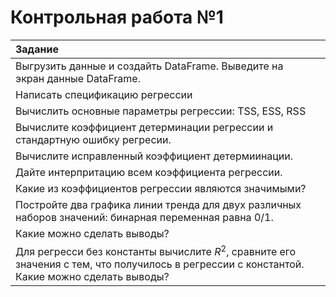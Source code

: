 # Контрольная работа №1
| Задание   | <!-- -->        | 
|:-------------|:---------------:|
|  Выгрузить данные и создайть DataFrame. Выведите на экран данные DataFrame.         |        |
| Написать спецификацию регрессии      |      |
| Вычислить основные параметры регрессии: TSS, ESS, RSS    |      |
|Вычислите коэффициент детерминации регрессии и стандартную ошибку регресии.| |
|Вычислите исправленный коэффициент детермиинации.| |
|Дайте интерпритацию всем коэффициента регрессии.| |
|Какие из коэффициентов регрессии являются значимыми?| |
|Постройте два графика линии тренда для двух различных наборов значений: бинарная переменная равна 0/1.| |
|Какие можно сделать выводы?| |
|Для регресси без константы вычислите $R^2$, сравните его значения с тем, что получилось в регрессии с константой. Какие можно сделать выводы?| |

